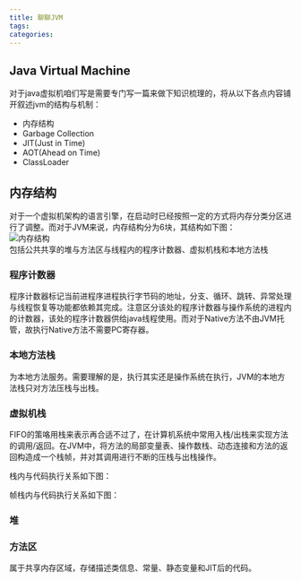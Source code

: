 ```yaml
---
title: 聊聊JVM
tags:
categories:
---
```


## Java Virtual Machine
对于java虚拟机咱们写是需要专门写一篇来做下知识梳理的，将从以下各点内容铺开叙述jvm的结构与机制：
  * 内存结构
  * Garbage Collection
  * JIT(Just in Time)
  * AOT(Ahead on Time)
  * ClassLoader

## 内存结构
对于一个虚拟机架构的语言引擎，在启动时已经按照一定的方式将内存分类分区进行了调整。而对于JVM来说，内存结构分为6块，其结构如下图：  
![内存结构](ms.png)  
包括公共共享的堆与方法区与线程内的程序计数器、虚拟机栈和本地方法栈  

### 程序计数器
程序计数器标记当前进程序进程执行字节码的地址，分支、循环、跳转、异常处理与线程恢复等功能都依赖其完成。注意区分该处的程序计数器与操作系统的进程内的计数器，该处的程序计数器供给java线程使用。而对于Native方法不由JVM托管，故执行Native方法不需要PC寄存器。

### 本地方法栈
为本地方法服务。需要理解的是，执行其实还是操作系统在执行，JVM的本地方法栈只对方法压栈与出栈。

### 虚拟机栈
FIFO的策咯用栈来表示再合适不过了，在计算机系统中常用入栈/出栈来实现方法的调用/返回。在JVM中，将方法的局部变量表、操作数栈、动态连接和方法的返回构造成一个栈帧，并对其调用进行不断的压栈与出栈操作。 

栈内与代码执行关系如下图：

帧栈内与代码执行关系如下图：

### 堆

### 方法区
属于共享内存区域，存储描述类信息、常量、静态变量和JIT后的代码。